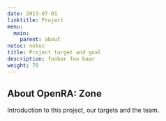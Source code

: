 ```yaml
---
date: 2013-07-01
linktitle: Project
menu:
  main:
    parent: about
notoc: notoc
title: Project target and goal
description: foobar foo baar
weight: 70
---
```


## About OpenRA: Zone

Introduction to this project, our targets and the team.

